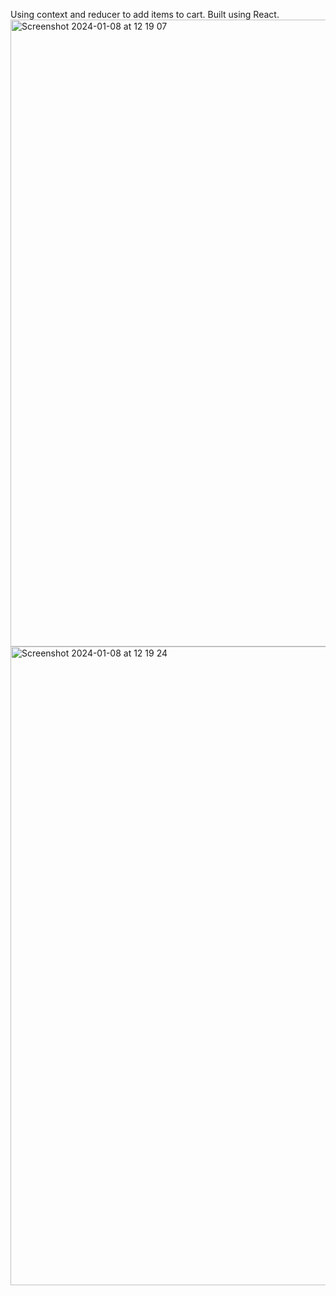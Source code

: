 Using context and reducer to add items to cart. Built using React.
<img width="1003" alt="Screenshot 2024-01-08 at 12 19 07" src="https://github.com/kylecalbert/store-app/assets/20683951/16e633ca-227a-4bad-813f-193785b63dae">
<img width="1022" alt="Screenshot 2024-01-08 at 12 19 24" src="https://github.com/kylecalbert/store-app/assets/20683951/9264f797-8cc6-4c81-bba1-8123d0f1bc97">
